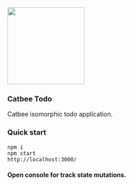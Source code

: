 <img src="https://raw.githubusercontent.com/markuplab/catbee-todomvc/master/logo.png" width="175" height="175" />

### Catbee Todo

Catbee isomorphic todo application. 

### Quick start
```
npm i
npm start
http://localhost:3000/
```

#### Open console for track state mutations.
